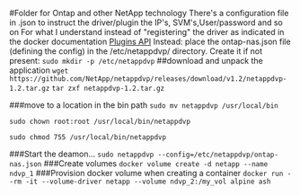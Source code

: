 #Folder for Ontap and other NetApp technology
There's a configuration file in .json to instruct the driver/plugin the IP's, SVM's,User/password and so on
For what I understand instead of "registering" the driver as indicated in the docker documentation
[Plugins API](https://docs.docker.com/engine/extend/plugin_api/)
Instead:
place the ontap-nas.json file (defining the config) in the /etc/netappdvp/ directory. Create it if not present: 
`sudo mkdir -p /etc/netappdvp`
##download and unpack the application
`wget https://github.com/NetApp/netappdvp/releases/download/v1.2/netappdvp-1.2.tar.gz`
`tar zxf netappdvp-1.2.tar.gz`

###move to a location in the bin path
`sudo mv netappdvp /usr/local/bin`

`sudo chown root:root /usr/local/bin/netappdvp`

`sudo chmod 755 /usr/local/bin/netappdvp`

###Start the deamon...
`sudo netappdvp --config=/etc/netappdvp/ontap-nas.json`
###Create volumes
`docker volume create -d netapp --name ndvp_1`
###Provision docker volume when creating a container
`docker run --rm -it --volume-driver netapp --volume ndvp_2:/my_vol alpine ash`

